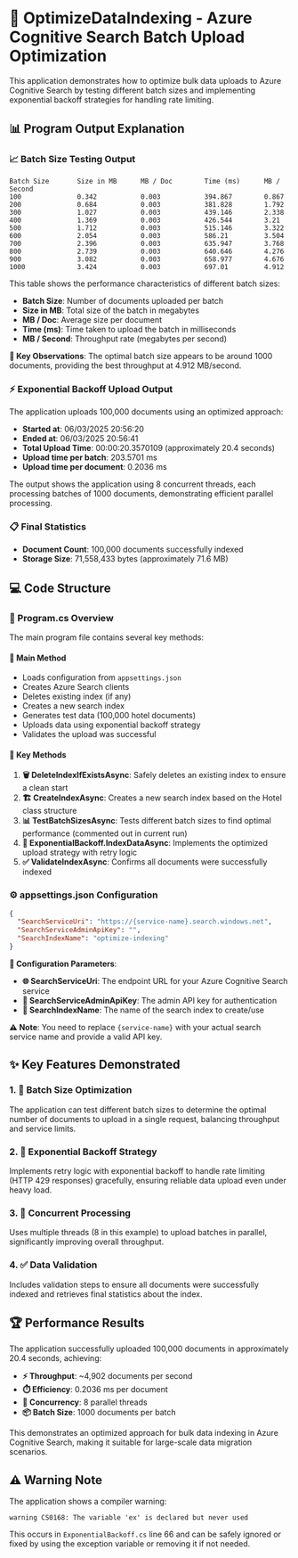 # 🚀 OptimizeDataIndexing - Azure Cognitive Search Batch Upload Optimization

This application demonstrates how to optimize bulk data uploads to Azure Cognitive Search by testing different batch sizes and implementing exponential backoff strategies for handling rate limiting.

## 📊 Program Output Explanation

### 📈 Batch Size Testing Output
```
Batch Size       Size in MB      MB / Doc        Time (ms)      MB / Second
100              0.342           0.003           394.867        0.867
200              0.684           0.003           381.828        1.792
300              1.027           0.003           439.146        2.338
400              1.369           0.003           426.544        3.21
500              1.712           0.003           515.146        3.322
600              2.054           0.003           586.21         3.504
700              2.396           0.003           635.947        3.768
800              2.739           0.003           640.646        4.276
900              3.082           0.003           658.977        4.676
1000             3.424           0.003           697.01         4.912
```

This table shows the performance characteristics of different batch sizes:
- **Batch Size**: Number of documents uploaded per batch
- **Size in MB**: Total size of the batch in megabytes
- **MB / Doc**: Average size per document
- **Time (ms)**: Time taken to upload the batch in milliseconds
- **MB / Second**: Throughput rate (megabytes per second)

**🎯 Key Observations**: The optimal batch size appears to be around 1000 documents, providing the best throughput at 4.912 MB/second.

### ⚡ Exponential Backoff Upload Output
The application uploads 100,000 documents using an optimized approach:
- **Started at**: 06/03/2025 20:56:20
- **Ended at**: 06/03/2025 20:56:41
- **Total Upload Time**: 00:00:20.3570109 (approximately 20.4 seconds)
- **Upload time per batch**: 203.5701 ms
- **Upload time per document**: 0.2036 ms

The output shows the application using 8 concurrent threads, each processing batches of 1000 documents, demonstrating efficient parallel processing.

### 📋 Final Statistics
- **Document Count**: 100,000 documents successfully indexed
- **Storage Size**: 71,558,433 bytes (approximately 71.6 MB)

## 💻 Code Structure

### 📁 Program.cs Overview

The main program file contains several key methods:

#### 🔧 Main Method
- Loads configuration from `appsettings.json`
- Creates Azure Search clients
- Deletes existing index (if any)
- Creates a new search index
- Generates test data (100,000 hotel documents)
- Uploads data using exponential backoff strategy
- Validates the upload was successful

#### 🔑 Key Methods

1. **🗑️ DeleteIndexIfExistsAsync**: Safely deletes an existing index to ensure a clean start
2. **🏗️ CreateIndexAsync**: Creates a new search index based on the Hotel class structure
3. **📊 TestBatchSizesAsync**: Tests different batch sizes to find optimal performance (commented out in current run)
4. **🔄 ExponentialBackoff.IndexDataAsync**: Implements the optimized upload strategy with retry logic
5. **✅ ValidateIndexAsync**: Confirms all documents were successfully indexed

### ⚙️ appsettings.json Configuration

```json
{
  "SearchServiceUri": "https://{service-name}.search.windows.net",
  "SearchServiceAdminApiKey": "",
  "SearchIndexName": "optimize-indexing"
}
```

**📝 Configuration Parameters**:
- **🌐 SearchServiceUri**: The endpoint URL for your Azure Cognitive Search service
- **🔐 SearchServiceAdminApiKey**: The admin API key for authentication
- **📇 SearchIndexName**: The name of the search index to create/use

**⚠️ Note**: You need to replace `{service-name}` with your actual search service name and provide a valid API key.

## ✨ Key Features Demonstrated

### 1. 📏 Batch Size Optimization
The application can test different batch sizes to determine the optimal number of documents to upload in a single request, balancing throughput and service limits.

### 2. 🔄 Exponential Backoff Strategy
Implements retry logic with exponential backoff to handle rate limiting (HTTP 429 responses) gracefully, ensuring reliable data upload even under heavy load.

### 3. 🚀 Concurrent Processing
Uses multiple threads (8 in this example) to upload batches in parallel, significantly improving overall throughput.

### 4. ✅ Data Validation
Includes validation steps to ensure all documents were successfully indexed and retrieves final statistics about the index.

## 🏆 Performance Results

The application successfully uploaded 100,000 documents in approximately 20.4 seconds, achieving:
- **⚡ Throughput**: ~4,902 documents per second
- **⏱️ Efficiency**: 0.2036 ms per document
- **🔀 Concurrency**: 8 parallel threads
- **📦 Batch Size**: 1000 documents per batch

This demonstrates an optimized approach for bulk data indexing in Azure Cognitive Search, making it suitable for large-scale data migration scenarios.

## ⚠️ Warning Note

The application shows a compiler warning:
```
warning CS0168: The variable 'ex' is declared but never used
```
This occurs in `ExponentialBackoff.cs` line 66 and can be safely ignored or fixed by using the exception variable or removing it if not needed.
